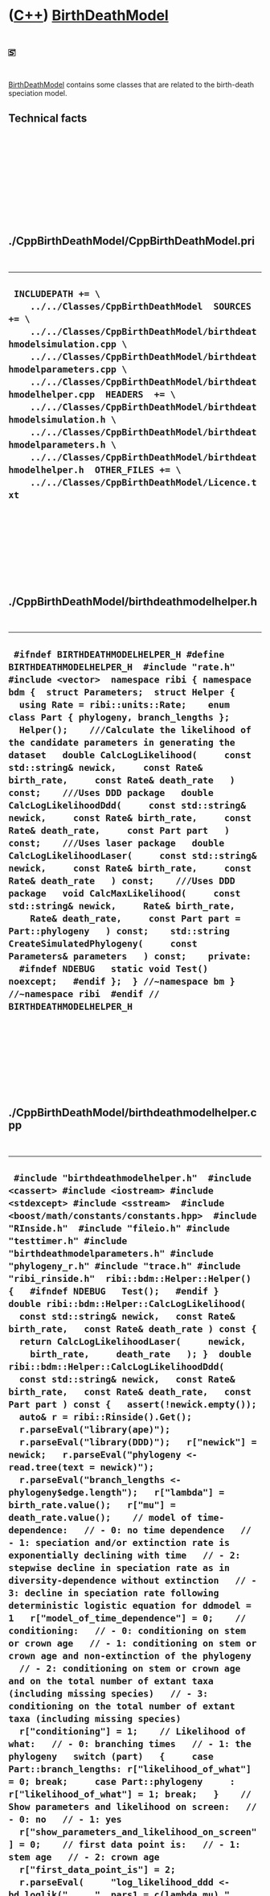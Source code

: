 



 

 

 

 

 

([C++](Cpp.htm)) [BirthDeathModel](CppBirthDeathModel.htm)
==========================================================

 

![STL](PicStl.png)

 

[BirthDeathModel](CppBirthDeathModel.htm) contains some classes that are
related to the birth-death speciation model.

Technical facts
---------------

 

 

 

 

 

 

./CppBirthDeathModel/CppBirthDeathModel.pri
-------------------------------------------

 

  ----------------------------------------------------------------------------------------------------------------------------------------------------------------------------------------------------------------------------------------------------------------------------------------------------------------------------------------------------------------------------------------------------------------------------------------------------------------------------------------------------------------------------------------------------------------------
  ` INCLUDEPATH += \     ../../Classes/CppBirthDeathModel  SOURCES += \     ../../Classes/CppBirthDeathModel/birthdeathmodelsimulation.cpp \     ../../Classes/CppBirthDeathModel/birthdeathmodelparameters.cpp \     ../../Classes/CppBirthDeathModel/birthdeathmodelhelper.cpp  HEADERS  += \     ../../Classes/CppBirthDeathModel/birthdeathmodelsimulation.h \     ../../Classes/CppBirthDeathModel/birthdeathmodelparameters.h \     ../../Classes/CppBirthDeathModel/birthdeathmodelhelper.h  OTHER_FILES += \     ../../Classes/CppBirthDeathModel/Licence.txt`
  ----------------------------------------------------------------------------------------------------------------------------------------------------------------------------------------------------------------------------------------------------------------------------------------------------------------------------------------------------------------------------------------------------------------------------------------------------------------------------------------------------------------------------------------------------------------------

 

 

 

 

 

./CppBirthDeathModel/birthdeathmodelhelper.h
--------------------------------------------

 

  ---------------------------------------------------------------------------------------------------------------------------------------------------------------------------------------------------------------------------------------------------------------------------------------------------------------------------------------------------------------------------------------------------------------------------------------------------------------------------------------------------------------------------------------------------------------------------------------------------------------------------------------------------------------------------------------------------------------------------------------------------------------------------------------------------------------------------------------------------------------------------------------------------------------------------------------------------------------------------------------------------------------------------------------------------------------------------------------------------------------------------------------------------------------------------------------------------------------------------------------------------------------
  ` #ifndef BIRTHDEATHMODELHELPER_H #define BIRTHDEATHMODELHELPER_H  #include "rate.h" #include <vector>  namespace ribi { namespace bdm {  struct Parameters;  struct Helper {   using Rate = ribi::units::Rate;    enum class Part { phylogeny, branch_lengths };    Helper();    ///Calculate the likelihood of the candidate parameters in generating the dataset   double CalcLogLikelihood(     const std::string& newick,     const Rate& birth_rate,     const Rate& death_rate   ) const;    ///Uses DDD package   double CalcLogLikelihoodDdd(     const std::string& newick,     const Rate& birth_rate,     const Rate& death_rate,     const Part part   ) const;    ///Uses laser package   double CalcLogLikelihoodLaser(     const std::string& newick,     const Rate& birth_rate,     const Rate& death_rate   ) const;    ///Uses DDD package   void CalcMaxLikelihood(     const std::string& newick,     Rate& birth_rate,     Rate& death_rate,     const Part part = Part::phylogeny   ) const;    std::string CreateSimulatedPhylogeny(     const Parameters& parameters   ) const;    private:    #ifndef NDEBUG   static void Test() noexcept;   #endif };  } //~namespace bm } //~namespace ribi  #endif // BIRTHDEATHMODELHELPER_H`
  ---------------------------------------------------------------------------------------------------------------------------------------------------------------------------------------------------------------------------------------------------------------------------------------------------------------------------------------------------------------------------------------------------------------------------------------------------------------------------------------------------------------------------------------------------------------------------------------------------------------------------------------------------------------------------------------------------------------------------------------------------------------------------------------------------------------------------------------------------------------------------------------------------------------------------------------------------------------------------------------------------------------------------------------------------------------------------------------------------------------------------------------------------------------------------------------------------------------------------------------------------------------

 

 

 

 

 

./CppBirthDeathModel/birthdeathmodelhelper.cpp
----------------------------------------------

 

  -------------------------------------------------------------------------------------------------------------------------------------------------------------------------------------------------------------------------------------------------------------------------------------------------------------------------------------------------------------------------------------------------------------------------------------------------------------------------------------------------------------------------------------------------------------------------------------------------------------------------------------------------------------------------------------------------------------------------------------------------------------------------------------------------------------------------------------------------------------------------------------------------------------------------------------------------------------------------------------------------------------------------------------------------------------------------------------------------------------------------------------------------------------------------------------------------------------------------------------------------------------------------------------------------------------------------------------------------------------------------------------------------------------------------------------------------------------------------------------------------------------------------------------------------------------------------------------------------------------------------------------------------------------------------------------------------------------------------------------------------------------------------------------------------------------------------------------------------------------------------------------------------------------------------------------------------------------------------------------------------------------------------------------------------------------------------------------------------------------------------------------------------------------------------------------------------------------------------------------------------------------------------------------------------------------------------------------------------------------------------------------------------------------------------------------------------------------------------------------------------------------------------------------------------------------------------------------------------------------------------------------------------------------------------------------------------------------------------------------------------------------------------------------------------------------------------------------------------------------------------------------------------------------------------------------------------------------------------------------------------------------------------------------------------------------------------------------------------------------------------------------------------------------------------------------------------------------------------------------------------------------------------------------------------------------------------------------------------------------------------------------------------------------------------------------------------------------------------------------------------------------------------------------------------------------------------------------------------------------------------------------------------------------------------------------------------------------------------------------------------------------------------------------------------------------------------------------------------------------------------------------------------------------------------------------------------------------------------------------------------------------------------------------------------------------------------------------------------------------------------------------------------------------------------------------------------------------------------------------------------------------------------------------------------------------------------------------------------------------------------------------------------------------------------------------------------------------------------------------------------------------------------------------------------------------------------------------------------------------------------------------------------------------------------------------------------------------------------------------------------------------------------------------------------------------------------------------------------------------------------------------------------------------------------------------------------------------------------------------------------------------------------------------------------------------------------------------------------------------------------------------------------------------------------------------------------------------------------------------------------------------------------------------------------------------------------------------------------------------------------------------------------------------------------------------------------------------------------------------------------------------------------------------------------------------------------------------------------------------------------------------------------------------------------------------------------------------------------------------------------------------------------------------------------------------------------------------------------------------------------------------------------------------------------------------------------------------------------------------------------------------------------------------------------------------------------------------------------------------------------------------------------------------------------------------------------------------------------------------------------------------------------------------------------------------------------------------------------------------------------------------------------------------------------------------------------------------------------------------------------------------------------------------------------------------------------------------------------------------------------------------------------------------------------------------------------------------------------------------------------------------------------------------------------------------------------------------------------------------------------------------------------------------------------------------------------------------------------------------------------------------------------------------------------------------------------------------------------------------------------------------------------------------------------------------------------------------------------------------------------------------------------------------------------------------------------------------------------------------------------------------------------------------------------------------------------------------------------------------------------------------------------------------------------------------------------------------------------------------------------------------------------------------------------------------------------------------------------------------------------------------------------------------------------------------------------------------------------------------------------------------------------------------------------------------------------------------------------------------------------------------------------------------------------------------------------------------------------------------------------------------------------------------------------------------------------------------------------------------------------------------------------------------------------------------------------------------------------------------------------------------------------------------------------------------------------------------------------------------------------------------------------------------------------------------------------------------------------------------------------------------------------------------------------------------------------------------------------------------------------------------------------------------------------------------------------------------
  ` #include "birthdeathmodelhelper.h"  #include <cassert> #include <iostream> #include <stdexcept> #include <sstream>  #include <boost/math/constants/constants.hpp>  #include "RInside.h"  #include "fileio.h" #include "testtimer.h" #include "birthdeathmodelparameters.h" #include "phylogeny_r.h" #include "trace.h" #include "ribi_rinside.h"  ribi::bdm::Helper::Helper() {   #ifndef NDEBUG   Test();   #endif }  double ribi::bdm::Helper::CalcLogLikelihood(   const std::string& newick,   const Rate& birth_rate,   const Rate& death_rate ) const {   return CalcLogLikelihoodLaser(     newick,     birth_rate,     death_rate   ); }  double ribi::bdm::Helper::CalcLogLikelihoodDdd(   const std::string& newick,   const Rate& birth_rate,   const Rate& death_rate,   const Part part ) const {   assert(!newick.empty());   auto& r = ribi::Rinside().Get();    r.parseEval("library(ape)");   r.parseEval("library(DDD)");   r["newick"] = newick;   r.parseEval("phylogeny <- read.tree(text = newick)");   r.parseEval("branch_lengths <- phylogeny$edge.length");   r["lambda"] = birth_rate.value();   r["mu"] = death_rate.value();    // model of time-dependence:   // - 0: no time dependence   // - 1: speciation and/or extinction rate is exponentially declining with time   // - 2: stepwise decline in speciation rate as in diversity-dependence without extinction   // - 3: decline in speciation rate following deterministic logistic equation for ddmodel = 1   r["model_of_time_dependence"] = 0;    // conditioning:   // - 0: conditioning on stem or crown age   // - 1: conditioning on stem or crown age and non-extinction of the phylogeny   // - 2: conditioning on stem or crown age and on the total number of extant taxa (including missing species)   // - 3: conditioning on the total number of extant taxa (including missing species)   r["conditioning"] = 1;    // Likelihood of what:   // - 0: branching times   // - 1: the phylogeny   switch (part)   {     case Part::branch_lengths: r["likelihood_of_what"] = 0; break;     case Part::phylogeny     : r["likelihood_of_what"] = 1; break;   }    // Show parameters and likelihood on screen:   // - 0: no   // - 1: yes   r["show_parameters_and_likelihood_on_screen"] = 0;    // first data point is:   // - 1: stem age   // - 2: crown age   r["first_data_point_is"] = 2;    r.parseEval(     "log_likelihood_ddd <- bd_loglik("     "  pars1 = c(lambda,mu),"     "  pars2 = c("     "    model_of_time_dependence,"     "    conditioning,"     "    likelihood_of_what,"     "    show_parameters_and_likelihood_on_screen,"     "    first_data_point_is"     "  ),"     "  brts=branch_lengths,"     "  missnumspec = 0"     ")"   );    Rcpp::DoubleVector v = r["log_likelihood_ddd"];   assert(v.size() == 1);   return v[0]; }  double ribi::bdm::Helper::CalcLogLikelihoodLaser(   const std::string& newick,   const Rate& birth_rate,   const Rate& death_rate ) const {   assert(!newick.empty());   auto& r = ribi::Rinside().Get();    r.parseEval("library(ape)");   r.parseEval("library(laser)");   r["newick"] = newick;   r.parseEval("phylogeny <- read.tree(text = newick)");   r.parseEval("branch_lengths <- phylogeny$edge.length");   r["lambda"] = birth_rate.value();   r["mu"] = death_rate.value();   Rcpp::DoubleVector v     = r.parseEval("calcLHbd(x = branch_lengths, r = lambda - mu, a = mu / lambda)"   );   assert(v.size() == 1);   return v[0]; }   void ribi::bdm::Helper::CalcMaxLikelihood(   const std::string& newick,   Rate& birth_rate,   Rate& death_rate,   const Part part ) const {   assert(!newick.empty());   auto& r = ribi::Rinside().Get();    r.parseEval("library(ape)");   r.parseEval("library(DDD)");   r["newick"] = newick;   r.parseEval("phylogeny <- read.tree(text = newick)");   r.parseEval("branch_lengths <- phylogeny$edge.length");    switch (part)   {     case Part::branch_lengths: r["part"] = 0; break;     case Part::phylogeny     : r["part"] = 1; break;   }    r.parseEval(     "max_likelihood <- bd_ML("     "  brts = branch_lengths,"     "  cond = 1," // # cond == 1 : conditioning on stem or crown age and non-extinction of the phylogeny     "  btorph = part"     ")"   );    r.parseEval("lambda0 <- max_likelihood$lambda0");   r.parseEval("mu0 <- max_likelihood$mu0");   r.parseEval("conv <- max_likelihood$conv");   const Rcpp::DoubleVector lambda0 = r["lambda0"];   const Rcpp::DoubleVector mu0 = r["mu0"];   const Rcpp::IntegerVector conv = r["conv"];   assert(lambda0.size() == 1);   assert(mu0.size() == 1);   assert(conv.size() == 1);   const bool has_converged = conv[0] == 0;   if (!has_converged)   {     std::stringstream s;     s << __func__ << ": has not converged" ;     throw std::runtime_error(s.str());   }   birth_rate = lambda0[0] / boost::units::si::second;   death_rate = mu0[0] / boost::units::si::second; }  std::string ribi::bdm::Helper::CreateSimulatedPhylogeny(   const Parameters& parameters ) const {   ribi::fileio::FileIo f;   auto& r = ribi::Rinside().Get();    r.parseEvalQ("library(ape)");   r.parseEvalQ("library(geiger)");   const double birth_rate{parameters.GetBirthRate().value()};   const double death_rate{parameters.GetDeathRate().value()};   const int n_taxa{parameters.GetNumberOfTaxa()};   const int rng_seed{parameters.GetRngSeed()};   const double t_end{parameters.GetTime().value()};    assert(t_end == 0 && "Not yet implemented running to a certain time");    r["birth_rate"] = birth_rate;   r["death_rate"] = death_rate;   r["n_taxa"] = n_taxa;   r["rng_seed"] = rng_seed;   r["t_end"] = t_end;   // /home/richel/R/i686-pc-linux-gnu-library/3.1/Rcpp/include/Rcpp/vector/Vector.h   assert(Rcpp::DoubleVector(r["birth_rate"])[0] == birth_rate);   assert(Rcpp::DoubleVector(r["death_rate"])[0] == death_rate);   assert(Rcpp::IntegerVector(r["n_taxa"])[0] == n_taxa);   assert(Rcpp::IntegerVector(r["rng_seed"])[0] == rng_seed);   assert(Rcpp::DoubleVector(r["t_end"])[0] == t_end);    //Vital! If forgotten, the branch lengths will become N/A or 0   std::setlocale(LC_ALL,"en_US.UTF-8");    r.parseEvalQ("tree_full <- sim.bdtree(b=birth_rate,d=death_rate,stop=\"taxa\",n=n_taxa,extinct=FALSE,seed=rng_seed)");   const Rcpp::String s = r.parseEval("write.tree(tree_full)");   return std::string(s); }  #ifndef NDEBUG void ribi::bdm::Helper::Test() noexcept {   {     static bool is_tested{false};     if (is_tested) return;     is_tested = true;   }   {     ribi::fileio::FileIo();     auto& r = ribi::Rinside().Get();     r.parseEval("library(ape)");     r.parseEval("library(DDD)");     r.parseEval("library(geiger)");     r.parseEval("library(laser)");   }   const TestTimer test_timer(__func__,__FILE__,1.0);    Helper h;   ribi::fileio::FileIo f;    //CreateSimulatedPhylogeny must create a newick   {     const Parameters parameters(       0.1 / boost::units::si::second,       0.0 / boost::units::si::second,       10,       42     );     assert(!h.CreateSimulatedPhylogeny(parameters).empty());   }   //CalcLogLikelihood   {     const std::string newick{"((F:2,G:2):1,H:3);"};     const Rate& birth_rate{0.20 / boost::units::si::second};     const Rate& death_rate{0.01 / boost::units::si::second};     const double log_likelihood{       h.CalcLogLikelihood(         newick,         birth_rate,         death_rate       )     };     assert(log_likelihood <= 0.0);   }   //CalcLogLikelihoodDdd and CalcLogLikelihoodLaser should give same results   {     const std::string newick{"((F:2,G:2):1,H:3);"};     const Rate& birth_rate{0.20 / boost::units::si::second};     const Rate& death_rate{0.01 / boost::units::si::second};     const double log_likelihood_ddd{       h.CalcLogLikelihoodDdd(         newick,         birth_rate,         death_rate,         Part::branch_lengths       )     };     const double log_likelihood_laser{       h.CalcLogLikelihoodLaser(         newick,         birth_rate,         death_rate       )     };     std::cout       << "log_likelihood_laser: " << log_likelihood_laser << '\n'       << "log_likelihood_ddd: " << log_likelihood_ddd << '\n'     ;      assert(abs(log_likelihood_laser - log_likelihood_ddd) < 0.0001);   }   //CalcMaxLikelihood   {     const std::string newick{"((F:2,G:2):1,H:3);"};     Rate birth_rate{0.0 / boost::units::si::second};     Rate death_rate{0.0 / boost::units::si::second};     h.CalcMaxLikelihood(       newick,       birth_rate,       death_rate,       Part::phylogeny     );     assert(birth_rate > 0.0 / boost::units::si::second);     assert(death_rate > 0.0 / boost::units::si::second);   } } #endif`
  -------------------------------------------------------------------------------------------------------------------------------------------------------------------------------------------------------------------------------------------------------------------------------------------------------------------------------------------------------------------------------------------------------------------------------------------------------------------------------------------------------------------------------------------------------------------------------------------------------------------------------------------------------------------------------------------------------------------------------------------------------------------------------------------------------------------------------------------------------------------------------------------------------------------------------------------------------------------------------------------------------------------------------------------------------------------------------------------------------------------------------------------------------------------------------------------------------------------------------------------------------------------------------------------------------------------------------------------------------------------------------------------------------------------------------------------------------------------------------------------------------------------------------------------------------------------------------------------------------------------------------------------------------------------------------------------------------------------------------------------------------------------------------------------------------------------------------------------------------------------------------------------------------------------------------------------------------------------------------------------------------------------------------------------------------------------------------------------------------------------------------------------------------------------------------------------------------------------------------------------------------------------------------------------------------------------------------------------------------------------------------------------------------------------------------------------------------------------------------------------------------------------------------------------------------------------------------------------------------------------------------------------------------------------------------------------------------------------------------------------------------------------------------------------------------------------------------------------------------------------------------------------------------------------------------------------------------------------------------------------------------------------------------------------------------------------------------------------------------------------------------------------------------------------------------------------------------------------------------------------------------------------------------------------------------------------------------------------------------------------------------------------------------------------------------------------------------------------------------------------------------------------------------------------------------------------------------------------------------------------------------------------------------------------------------------------------------------------------------------------------------------------------------------------------------------------------------------------------------------------------------------------------------------------------------------------------------------------------------------------------------------------------------------------------------------------------------------------------------------------------------------------------------------------------------------------------------------------------------------------------------------------------------------------------------------------------------------------------------------------------------------------------------------------------------------------------------------------------------------------------------------------------------------------------------------------------------------------------------------------------------------------------------------------------------------------------------------------------------------------------------------------------------------------------------------------------------------------------------------------------------------------------------------------------------------------------------------------------------------------------------------------------------------------------------------------------------------------------------------------------------------------------------------------------------------------------------------------------------------------------------------------------------------------------------------------------------------------------------------------------------------------------------------------------------------------------------------------------------------------------------------------------------------------------------------------------------------------------------------------------------------------------------------------------------------------------------------------------------------------------------------------------------------------------------------------------------------------------------------------------------------------------------------------------------------------------------------------------------------------------------------------------------------------------------------------------------------------------------------------------------------------------------------------------------------------------------------------------------------------------------------------------------------------------------------------------------------------------------------------------------------------------------------------------------------------------------------------------------------------------------------------------------------------------------------------------------------------------------------------------------------------------------------------------------------------------------------------------------------------------------------------------------------------------------------------------------------------------------------------------------------------------------------------------------------------------------------------------------------------------------------------------------------------------------------------------------------------------------------------------------------------------------------------------------------------------------------------------------------------------------------------------------------------------------------------------------------------------------------------------------------------------------------------------------------------------------------------------------------------------------------------------------------------------------------------------------------------------------------------------------------------------------------------------------------------------------------------------------------------------------------------------------------------------------------------------------------------------------------------------------------------------------------------------------------------------------------------------------------------------------------------------------------------------------------------------------------------------------------------------------------------------------------------------------------------------------------------------------------------------------------------------------------------------------------------------------------------------------------------------------------------------------------------------------------------------------------------------------------------------------------------------------------------------------------------------------------------------------------------------------------------------------------------------------------------------------------------------------------------------------------------------------------------------------------------------------------

 

 

 

 

 

./CppBirthDeathModel/birthdeathmodelparameters.h
------------------------------------------------

 

  -------------------------------------------------------------------------------------------------------------------------------------------------------------------------------------------------------------------------------------------------------------------------------------------------------------------------------------------------------------------------------------------------------------------------------------------------------------------------------------------------------------------------------------------------------------------------------------------------------------------------------------------------------------------------------------------------------------------------------------------------------------------------------------------------------------------------------------------------------------------------------------------------------------------------------------------------------------------------------------------------------------------------------------------------------------------------------------------------------------------------------------------------
  ` #ifndef BIRTHDEATHMODELPARAMETERS_H #define BIRTHDEATHMODELPARAMETERS_H  #include "rate.h" #include "ribi_time.h"  namespace ribi { namespace bdm {  ///Performs a Birth-Death process struct Parameters {   using BirthRate = ribi::units::Rate;   using DeathRate = ribi::units::Rate;   using Time = ribi::units::Time;    Parameters(     const BirthRate birth_rate,     const DeathRate death_rate,     const Time time,     const int rng_seed = 42   );    Parameters(     const BirthRate birth_rate,     const DeathRate death_rate,     const int n_taxa,     const int rng_seed = 42   );    auto GetBirthRate() const noexcept { return m_birth_rate; }   auto GetDeathRate() const noexcept { return m_death_rate; }   auto GetNumberOfTaxa() const noexcept { return m_n_taxa; }   auto GetRngSeed() const noexcept { return m_rng_seed; }   auto GetTime() const noexcept { return m_time; }    private:   const BirthRate m_birth_rate;   const DeathRate m_death_rate;   const int m_rng_seed;   const Time m_time;   const int m_n_taxa; };  } //~namespace bm } //~namespace ribi  #endif // BIRTHDEATHMODELPARAMETERS_H`
  -------------------------------------------------------------------------------------------------------------------------------------------------------------------------------------------------------------------------------------------------------------------------------------------------------------------------------------------------------------------------------------------------------------------------------------------------------------------------------------------------------------------------------------------------------------------------------------------------------------------------------------------------------------------------------------------------------------------------------------------------------------------------------------------------------------------------------------------------------------------------------------------------------------------------------------------------------------------------------------------------------------------------------------------------------------------------------------------------------------------------------------------------

 

 

 

 

 

./CppBirthDeathModel/birthdeathmodelparameters.cpp
--------------------------------------------------

 

  -----------------------------------------------------------------------------------------------------------------------------------------------------------------------------------------------------------------------------------------------------------------------------------------------------------------------------------------------------------------------------------------------------------------------------------------------------------------------------------------------------------------------------------------------------------------------------------------------------------------------------------------------------------------------------------------------------------------------------------------------------------------------------------------------------------------------------------------------------------------------------------------------------------------------------------------------------------------------------------------------------------------------------------------------------------------------------------------------------------------------------------------------------------------------------------------------------------------------------------------------------------------------------------------------------------------------------------------------------------------------------------------------------------------------------------------------------------------------------------------------------------------------------------------------------------------------------------------------------------------------------------------------------------------------------------------------------------------------------------------------------------------------------------------------------------------------------------------------------------------------------------------------------------------------------------------------------------------------------------------------------------------------------------------------------------------------------------
  ` #include "birthdeathmodelparameters.h"  #include <sstream> #include <stdexcept>  ribi::bdm::Parameters::Parameters(     const BirthRate birth_rate,     const DeathRate death_rate,     const Time time,     const int rng_seed ) :     m_birth_rate{birth_rate},     m_death_rate{death_rate},     m_rng_seed{rng_seed},     m_time{time},     m_n_taxa{0} {   if (m_birth_rate < 0.0 / boost::units::si::second)   {     std::stringstream s;     s << __func__       << ": birth_rate must be positive, "       << "value given is " << m_birth_rate     ;     throw std::logic_error(s.str());   }   if (m_death_rate < 0.0 / boost::units::si::second)   {     std::stringstream s;     s << __func__       << ": death_rate must be positive, "       << "value given is " << m_death_rate     ;     throw std::logic_error(s.str());   }   if (m_time < 0.0 * boost::units::si::second)   {     std::stringstream s;     s << __func__       << ": time must be positive, "       << "value given is " << m_time     ;     throw std::logic_error(s.str());   }  }  ribi::bdm::Parameters::Parameters(     const BirthRate birth_rate,     const DeathRate death_rate,     const int n_taxa,     const int rng_seed ) :     m_birth_rate{birth_rate},     m_death_rate{death_rate},     m_rng_seed{rng_seed},     m_time{0.0 * boost::units::si::second},     m_n_taxa{n_taxa} {   if (m_birth_rate < 0.0 / boost::units::si::second)   {     std::stringstream s;     s << __func__       << ": birth_rate must be positive, "       << "value given is " << m_birth_rate     ;     throw std::logic_error(s.str());   }   if (m_death_rate < 0.0 / boost::units::si::second)   {     std::stringstream s;     s << __func__       << ": death_rate must be positive, "       << "value given is " << m_death_rate     ;     throw std::logic_error(s.str());   }   if (m_n_taxa < 2)   {     std::stringstream s;     s << __func__       << ": n_taxa must be 2 at least, "       << "value given is " << m_n_taxa     ;     throw std::logic_error(s.str());   }  }`
  -----------------------------------------------------------------------------------------------------------------------------------------------------------------------------------------------------------------------------------------------------------------------------------------------------------------------------------------------------------------------------------------------------------------------------------------------------------------------------------------------------------------------------------------------------------------------------------------------------------------------------------------------------------------------------------------------------------------------------------------------------------------------------------------------------------------------------------------------------------------------------------------------------------------------------------------------------------------------------------------------------------------------------------------------------------------------------------------------------------------------------------------------------------------------------------------------------------------------------------------------------------------------------------------------------------------------------------------------------------------------------------------------------------------------------------------------------------------------------------------------------------------------------------------------------------------------------------------------------------------------------------------------------------------------------------------------------------------------------------------------------------------------------------------------------------------------------------------------------------------------------------------------------------------------------------------------------------------------------------------------------------------------------------------------------------------------------------

 

 

 

 

 

./CppBirthDeathModel/birthdeathmodelsimulation.h
------------------------------------------------

 

  ----------------------------------------------------------------------------------------------------------------------------------------------------------------------------------------------------------------------------------------------------------------------------------------------------------------------------------------------------------------------------------------------------------------------------------------------------------------------------------------------------------------------------------------------------------------------------------------------------------------------------------------------------------------------------------------------------------------------------------------------------------------------------------------------------------------------------------------------------------------------------------------------------------------------------------------------------------------------------------------------------------------------------------------------------------------------------------------------------------------
  ` #ifndef BIRTHDEATHMODELPROCESS_H #define BIRTHDEATHMODELPROCESS_H  #include "birthdeathmodelparameters.h" #include <random>  namespace ribi { namespace bdm {  ///Performs a Brownian motion struct Simulation {   using BirthRate = ribi::units::Rate;   using DeathRate = ribi::units::Rate;   using Time = ribi::units::Time;    Simulation(     const Parameters& parameters   );    ///Calculate the next x. This class will supply the random numbers,   ///thus these member functions are not const   void CalcNext(     const double x   );    ///Calculate the next x+dt, supplying the random numbers yourself   void CalcNext(     const double x,     const double random_exponential   );    int CountExtant() const noexcept;    #ifndef NDEBUG   static void Test() noexcept;   #endif    private:   std::exponential_distribution<double> m_exponential_distribution;   const Parameters m_parameters;   std::mt19937 m_rng;   Time m_time;   std::uniform_real_distribution<double> m_uniform_distribution; };  } //~namespace bm } //~namespace ribi  #endif // BIRTHDEATHMODELPROCESS_H`
  ----------------------------------------------------------------------------------------------------------------------------------------------------------------------------------------------------------------------------------------------------------------------------------------------------------------------------------------------------------------------------------------------------------------------------------------------------------------------------------------------------------------------------------------------------------------------------------------------------------------------------------------------------------------------------------------------------------------------------------------------------------------------------------------------------------------------------------------------------------------------------------------------------------------------------------------------------------------------------------------------------------------------------------------------------------------------------------------------------------------

 

 

 

 

 

./CppBirthDeathModel/birthdeathmodelsimulation.cpp
--------------------------------------------------

 

  ------------------------------------------------------------------------------------------------------------------------------------------------------------------------------------------------------------------------------------------------------------------------------------------------------------------------------------------------------------------------------------------------------------------------------------------------------------------------------------------------------------------------------------------------------------------------------------------------------------------------------------------------------------------------------------------------------------------------------------------------------------------------------------------------------------------------------------------------------------------------------------------------------------------------------------------------------------------------------------------------------------------------------------------------------------------------------------------------------------------------------------------------------------------------------------------------------------------------------------------------------------------------------------------------------------------------------------------------------------------------------------------------------------------------------------------------------------------------------------------------------------------------------------------------------------------------------------------------------------------------------------------
  ` #include "birthdeathmodelsimulation.h"  #include <cassert> #include <cmath> #include <iostream> #include <stdexcept> #include <sstream>  #include "birthdeathmodelhelper.h" #include <boost/math/constants/constants.hpp>  #include "testtimer.h"  ribi::bdm::Simulation::Simulation(   const Parameters& parameters )   : m_exponential_distribution(parameters.GetBirthRate().value() + parameters.GetDeathRate().value()),     m_parameters{parameters},     m_rng(parameters.GetRngSeed()),     m_time{0.0 * boost::units::si::second},     m_uniform_distribution(0.0,1.0) {   #ifndef NDEBUG   Test();   #endif }  void ribi::bdm::Simulation::CalcNext(const double x) {   const double r{     CountExtant()     * (m_parameters.GetBirthRate().value() + m_parameters.GetDeathRate().value())   };   if (r != m_exponential_distribution.lambda())   {     m_exponential_distribution = std::exponential_distribution<double>(r);   }    const double random_exponential{m_exponential_distribution(m_rng)};   return CalcNext(x,random_exponential); }  void ribi::bdm::Simulation::CalcNext(   const double /* x */,   const double random_exponential ) {   const auto dt = random_exponential * boost::units::si::second;   m_time += dt;   //Do something with a phylogeny here   //Stub }   int ribi::bdm::Simulation::CountExtant() const noexcept {   return 0; //Stub }  #ifndef NDEBUG void ribi::bdm::Simulation::Test() noexcept {   {     static bool is_tested{false};     if (is_tested) return;     is_tested = true;   }   {     Helper();   }   const TestTimer test_timer(__func__,__FILE__,1.0); } #endif`
  ------------------------------------------------------------------------------------------------------------------------------------------------------------------------------------------------------------------------------------------------------------------------------------------------------------------------------------------------------------------------------------------------------------------------------------------------------------------------------------------------------------------------------------------------------------------------------------------------------------------------------------------------------------------------------------------------------------------------------------------------------------------------------------------------------------------------------------------------------------------------------------------------------------------------------------------------------------------------------------------------------------------------------------------------------------------------------------------------------------------------------------------------------------------------------------------------------------------------------------------------------------------------------------------------------------------------------------------------------------------------------------------------------------------------------------------------------------------------------------------------------------------------------------------------------------------------------------------------------------------------------------------

 

 

 

 

 





 

[![Valid XHTML 1.0 Strict](valid-xhtml10.png){width="88"
height="31"}](http://validator.w3.org/check?uri=referer)

This page has been created by the [tool](Tools.htm)
[CodeToHtml](ToolCodeToHtml.htm)
